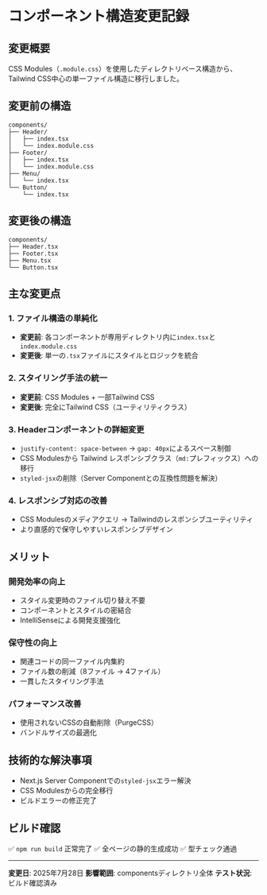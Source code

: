 # コンポーネント構造変更記録

## 変更概要
CSS Modules（`.module.css`）を使用したディレクトリベース構造から、Tailwind CSS中心の単一ファイル構造に移行しました。

## 変更前の構造
```
components/
├── Header/
│   ├── index.tsx
│   └── index.module.css
├── Footer/
│   ├── index.tsx
│   └── index.module.css
├── Menu/
│   └── index.tsx
└── Button/
    └── index.tsx
```

## 変更後の構造
```
components/
├── Header.tsx
├── Footer.tsx
├── Menu.tsx
└── Button.tsx
```

## 主な変更点

### 1. ファイル構造の単純化
- **変更前**: 各コンポーネントが専用ディレクトリ内に`index.tsx`と`index.module.css`
- **変更後**: 単一の`.tsx`ファイルにスタイルとロジックを統合

### 2. スタイリング手法の統一
- **変更前**: CSS Modules + 一部Tailwind CSS
- **変更後**: 完全にTailwind CSS（ユーティリティクラス）

### 3. Headerコンポーネントの詳細変更
- `justify-content: space-between` → `gap: 40px`によるスペース制御
- CSS Modulesから Tailwind レスポンシブクラス（`md:`プレフィックス）への移行
- `styled-jsx`の削除（Server Componentとの互換性問題を解決）

### 4. レスポンシブ対応の改善
- CSS Modulesのメディアクエリ → Tailwindのレスポンシブユーティリティ
- より直感的で保守しやすいレスポンシブデザイン

## メリット

### 開発効率の向上
- スタイル変更時のファイル切り替え不要
- コンポーネントとスタイルの密結合
- IntelliSenseによる開発支援強化

### 保守性の向上
- 関連コードの同一ファイル内集約
- ファイル数の削減（8ファイル → 4ファイル）
- 一貫したスタイリング手法

### パフォーマンス改善
- 使用されないCSSの自動削除（PurgeCSS）
- バンドルサイズの最適化

## 技術的な解決事項
- Next.js Server Componentでの`styled-jsx`エラー解決
- CSS Modulesからの完全移行
- ビルドエラーの修正完了

## ビルド確認
✅ `npm run build` 正常完了
✅ 全ページの静的生成成功
✅ 型チェック通過

---
**変更日**: 2025年7月28日
**影響範囲**: componentsディレクトリ全体
**テスト状況**: ビルド確認済み
